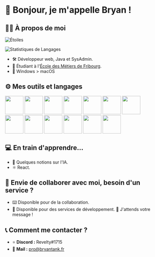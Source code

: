 # 👋 Bonjour, je m'appelle Bryan !
## 🧑‍💻 À propos de moi
![Étoiles](https://img.shields.io/github/stars/ReveltyOnGit?style=social)

![Statistiques de Langages](https://github-readme-stats.vercel.app/api/top-langs/?username=ReveltyOnGit&layout=compact)
 - 🛠️ Développeur web, Java et SysAdmin. 
 - 📖 Étudiant à l'[École des Métiers de Fribourg](https://emf.ch).
 - 🫠 Windows > macOS

## ⚙️ Mes outils et langages
 <img src="https://cdn.jsdelivr.net/gh/devicons/devicon/icons/python/python-original.svg" width="60"/> <img src="https://cdn.jsdelivr.net/gh/devicons/devicon/icons/html5/html5-original.svg" width="60" /> <img src="https://cdn.jsdelivr.net/gh/devicons/devicon/icons/css3/css3-original.svg" width="60" /> <img src="https://cdn.jsdelivr.net/gh/devicons/devicon/icons/javascript/javascript-original.svg" width="60" /> <img src="https://cdn.jsdelivr.net/gh/devicons/devicon/icons/java/java-original.svg" width="60" /> <img src="https://cdn.jsdelivr.net/gh/devicons/devicon/icons/bootstrap/bootstrap-original.svg" width="60" /> <img src="https://cdn.jsdelivr.net/gh/devicons/devicon/icons/nginx/nginx-original.svg" width="60" /> <img src="https://cdn.jsdelivr.net/gh/devicons/devicon/icons/linux/linux-original.svg" width="60" /> <img src="https://cdn.jsdelivr.net/gh/devicons/devicon/icons/php/php-original.svg" width="60" /> <img src="https://cdn.jsdelivr.net/gh/devicons/devicon/icons/figma/figma-original.svg" width="60" /> <img src="https://cdn.jsdelivr.net/gh/devicons/devicon/icons/vscode/vscode-original.svg" width="60" /> <img src="https://cdn.jsdelivr.net/gh/devicons/devicon/icons/mysql/mysql-original.svg" width="60" /> <img src="https://cdn.jsdelivr.net/gh/devicons/devicon/icons/windows8/windows8-original.svg" width="60" />



## 💻 En train d'apprendre...

 - 🤖 Quelques notions sur l'IA.
 - ⚛️ React.

## 🔔 Envie de collaborer avec moi, besoin d'un service ?

 - ⌨️ Disponible pour de la collaboration.
 - 🤑 Disponible pour des services de développement.
📨 J'attends votre message !

## 📞 Comment me contacter ?

 - ⭐ **Discord :** Revelty#1715
 - 📩 **Mail :** pro@bryantank.fr
